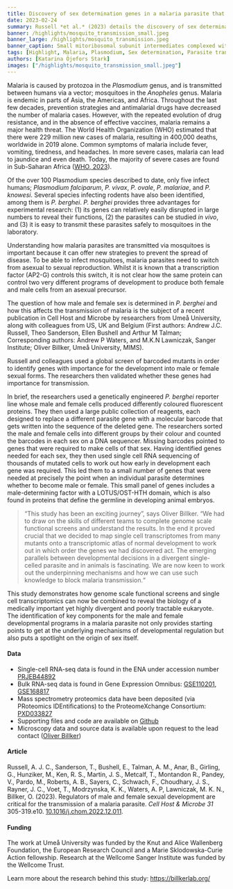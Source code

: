 ```yaml
---
title: Discovery of sex determination genes in a malaria parasite that are essential for mosquito transmission
date: 2023-02-24
summary: Russell *et al.* (2023) details the discovery of sex determination genes in the malaria parasite *Plasmodium berghei*, and how they are essential in transmission of malaria via mosquitoes. Data and code shared openly.
banner: /highlights/mosquito_transmission_small.jpeg
banner_large: /highlights/mosquito_transmission.jpeg
banner_caption: Small mitoribosomal subunit intermediates complexed with auxiliary factors, revealing a sequential mechanism of assembly (Credit; Verena Resch).
tags: [Highlight, Malaria, Plasmodium, Sex determination, Parasite transmission, Single cell analysis, Protozoa]
authors: [Katarina Öjefors Stark]
images: ["/highlights/mosquito_transmission_small.jpeg"]
---
```


Malaria is caused by protozoa in the *Plasmodium* genus, and is transmitted between humans via a vector; mosquitoes in the *Anopheles* genus. Malaria is endemic in parts of Asia, the Americas, and Africa. Throughout the last few decades, prevention strategies and antimalarial drugs have decreased the number of malaria cases. However, with the repeated evolution of drug resistance, and in the absence of effective vaccines, malaria remains a major health threat. The World Health Organization (WHO) estimated that there were 229 million new cases of malaria, resulting in 400,000 deaths, worldwide in 2019 alone. Common symptoms of malaria include fever, vomiting, tiredness, and headaches. In more severe cases, malaria can lead to jaundice and even death. Today, the majority of severe cases are found in Sub-Saharan Africa ([WHO, 2023](https://www.who.int/news-room/fact-sheets/detail/malaria)).

Of the over 100 Plasmodium species described to date, only five infect humans;  *Plasmodium falciparum*, *P. vivax*, *P. ovale*, *P. malariae*, and *P. knowesi*. Several species infecting rodents have also been identified, among them is *P. berghei*. *P. berghei* provides three advantages for experimental research: (1) its genes can relatively easily disrupted in large numbers to reveal their functions, (2) the parasites can be studied *in vivo*, and (3) it is easy to transmit these parasites safely to mosquitoes in the laboratory.

Understanding how malaria parasites are transmitted via mosquitoes is important because it can offer new strategies to prevent the spread of disease. To be able to infect mosquitoes, malaria parasites need to switch from asexual to sexual reproduction. Whilst it is known that a transcription factor (AP2-G) controls this switch, it is not clear how the same protein can control two very different programs of development to produce both female and male cells from an asexual precursor.

The question of how male and female sex is determined in *P. berghei* and how this affects the transmission of malaria is the subject of a recent publication in Cell Host and Microbe by researchers from Umeå University, along with colleagues from US, UK and Belgium (First authors: Andrew J.C. Russell, Theo Sanderson, Ellen Bushell and Arthur M Talman;  Corresponding authors: Andrew P Waters, and M.K.N Lawniczak, Sanger Institute; Oliver Billker, Umeå University, MIMS).

Russell and colleagues used a global screen of barcoded mutants in order to identify genes with importance for the development into male or female sexual forms. The researchers then validated whether these genes had importance for transmission.

In brief, the researchers used a genetically engineered *P. berghei* reporter line whose male and female cells produced differently coloured fluorescent proteins. They then used a large public collection of reagents, each designed to replace a different parasite gene with a molecular barcode that gets written into the sequence of the deleted gene. The researchers sorted the male and female cells into different groups by their colour and counted the barcodes in each sex on a DNA sequencer. Missing barcodes pointed to genes that were required to make cells of that sex. Having identified genes needed for each sex, they then used single cell RNA sequencing of thousands of mutated cells to work out how early in development each gene was required. This led them to a small number of genes that were needed at precisely the point when an individual parasite determines whether to become male or female. This small panel of genes includes a male-determining factor with a LOTUS/OST-HTH domain, which is also found in proteins that define the germline in developing animal embryos.

> “This study has been an exciting journey”, says Oliver Billker. “We had to draw on the skills of different teams to complete genome scale functional screens and understand the results. In the end it proved crucial that we decided to map single cell transcriptomes from many mutants onto a transcriptomic atlas of normal development to work out in which order the genes we had discovered act. The emerging parallels between developmental decisions in a divergent single-celled parasite and in animals is fascinating. We are now keen to work out the underpinning mechanisms and how we can use such knowledge to block malaria transmission.“

This study demonstrates how genome scale functional screens and single cell transcriptomics can now be combined to reveal the biology of a medically important yet highly divergent and poorly tractable eukaryote. The identification of key components for the male and female developmental programs in a malaria parasite not only provides starting points to get at the underlying mechanisms of developmental regulation but also puts a spotlight on the origin of sex itself.

#### Data

*	Single-cell RNA-seq data is found in the ENA under accession number [PRJEB44892](https://www.ebi.ac.uk/ena/browser/view/PRJEB44892)
*	Bulk RNA-seq data is found in Gene Expression Omnibus: [GSE110201](https://www.ncbi.nlm.nih.gov/geo/query/acc.cgi?acc=GSE110201), [GSE168817](https://www.ncbi.nlm.nih.gov/geo/query/acc.cgi?acc=GSE168817)
*	Mass spectrometry proteomics data have been deposited (via PRoteomics IDEntifications) to the ProteomeXchange Consortium: [PXD033827](http://proteomecentral.proteomexchange.org/cgi/GetDataset?ID=PXD033827)
*	Supporting files and code are available on [Github](https://github.com/andyrussell/Gametocytogenesis/)
*	Microscopy data and source data is available upon request to the lead contact ([Oliver Billker](mailto:oliver.billker@umu.se))

#### Article

Russell, A. J. C., Sanderson, T., Bushell, E., Talman, A. M., Anar, B., Girling, G., Hunziker, M., Ken, R. S., Martin, J. S., Metcalf, T., Montandon R., Pandey, V., Pardo, M., Roberts, A. B., Sayers, C., Schwach, F., Choudhary, J. S., Rayner, J. C., Voet, T., Modrzynska, K. K., Waters, A. P, Lawniczak, M. K. N., Billker, O. (2023). Regulators of male and female sexual development are critical for the transmission of a malaria parasite. *Cell Host & Microbe 31* 305-319.e10. [10.1016/j.chom.2022.12.011](https://doi.org/10.1016/j.chom.2022.12.011).

#### Funding

The work at Umeå University was funded by the Knut and Alice Wallenberg Foundation, the European Research Council and a Marie Sklodowska-Curie Action fellowship. Research at the Wellcome Sanger Institute was funded by the Wellcome Trust.

Learn more about the research behind this study: <https://billkerlab.org/>
